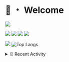 # 👋 ・ Welcome
![](https://komarev.com/ghpvc/?username=Lorenzo0111)

![](https://img.shields.io/badge/Java-ED8B00?style=for-the-badge&logo=java&logoColor=white)
![](https://img.shields.io/badge/JavaScript-323330?style=for-the-badge&logo=javascript&logoColor=F7DF1E)
![](https://img.shields.io/badge/Node.js-339933?style=for-the-badge&logo=nodedotjs&logoColor=white)
![](https://img.shields.io/badge/React-20232A?style=for-the-badge&logo=react&logoColor=61DAFB)

[![](https://github-readme-stats.vercel.app/api?username=Lorenzo0111&show_icons=true&count_private=true)](https://github.com/Lorenzo0111)
![Top Langs](https://github-readme-stats.vercel.app/api/top-langs/?username=Lorenzo0111&layout=compact)

<details>
<summary>⏰ Recent Activity</summary>

<!--RECENT_ACTIVITY:start-->
1. ![comment] **Commented:** [ZombieStriker/QualityArmory#153](https://github.com/ZombieStriker/QualityArmory/issues/153#issuecomment-922936199)
2. ![release] Released [v1.6.1](https://github.com/Lorenzo0111/MultiLang/releases/tag/1.6.1) in [Lorenzo0111/MultiLang](https://github.com/Lorenzo0111/MultiLang)
3. ![comment] **Commented:** [PaperMC/Paper#6609](https://github.com/PaperMC/Paper/issues/6609#issuecomment-922265391)
4. ![comment] **Commented:** [ZombieStriker/QualityArmory#153](https://github.com/ZombieStriker/QualityArmory/issues/153#issuecomment-921133051)
5. ![comment] **Commented:** [mallowigi/a-file-icon-idea#216](https://github.com/mallowigi/a-file-icon-idea/issues/216#issuecomment-920088511)
6. ![comment] **Commented:** [PaperMC/Paper#6609](https://github.com/PaperMC/Paper/issues/6609#issuecomment-920077160)
7. ![issueOpened] **Issue opened:** [PaperMC/Paper#6609](https://github.com/PaperMC/Paper/issues/6609)
8. ![release] Released [v2.0](https://github.com/Lorenzo0111/RocketPlaceholders/releases/tag/2.0) in [Lorenzo0111/RocketPlaceholders](https://github.com/Lorenzo0111/RocketPlaceholders)
9. ![issueClosed] **Issue closed:** [Lorenzo0111/RocketPlaceholders#21](https://github.com/Lorenzo0111/RocketPlaceholders/issues/21)
10. ![comment] **Commented:** [ZombieStriker/QualityArmory#153](https://github.com/ZombieStriker/QualityArmory/issues/153#issuecomment-918826634)
<!--RECENT_ACTIVITY:end-->


<!--RECENT_ACTIVITY:last_update-->
Last Updated: Wednesday, September 22nd, 2021, 12:37:16 AM
<!--RECENT_ACTIVITY:last_update_end-->
</details>

[issueOpened]: https://cdn.jsdelivr.net/gh/Readme-Workflows/Readme-Icons@main/icons/octicons/IssueOpenedOld.svg
[issueClosed]: https://cdn.jsdelivr.net/gh/Readme-Workflows/Readme-Icons@main/icons/octicons/IssueClosedOld.svg

[prOpened]: https://cdn.jsdelivr.net/gh/Readme-Workflows/Readme-Icons@main/icons/octicons/PullRequestOpened.svg
[prClosed]: https://cdn.jsdelivr.net/gh/Readme-Workflows/Readme-Icons@main/icons/octicons/PullRequestClosed.svg
[prMerged]: https://cdn.jsdelivr.net/gh/Readme-Workflows/Readme-Icons@main/icons/octicons/PullRequestMerged.svg

[comment]: https://cdn.jsdelivr.net/gh/Readme-Workflows/Readme-Icons@main/icons/octicons/Comment.svg

[changesRequested]: https://cdn.jsdelivr.net/gh/Readme-Workflows/Readme-Icons@main/icons/octicons/RequestedChanges.svg
[approved]: https://cdn.jsdelivr.net/gh/Readme-Workflows/Readme-Icons@main/icons/octicons/ApprovedChanges.svg

[repoCreated]: https://cdn.jsdelivr.net/gh/Readme-Workflows/Readme-Icons@main/icons/octicons/Repository.svg
[release]: https://cdn.jsdelivr.net/gh/Readme-Workflows/Readme-Icons@main/icons/octicons/Release.svg
[star]: https://cdn.jsdelivr.net/gh/Readme-Workflows/Readme-Icons@main/icons/octicons/StarredRepository.svg
[wiki]: https://cdn.jsdelivr.net/gh/Readme-Workflows/Readme-Icons@main/icons/octicons/Wiki.svg
[fork]: https://cdn.jsdelivr.net/gh/Readme-Workflows/Readme-Icons@main/icons/octicons/ForkedRepository.svg
[people]: https://cdn.jsdelivr.net/gh/Readme-Workflows/Readme-Icons@main/icons/octicons/People.svg
